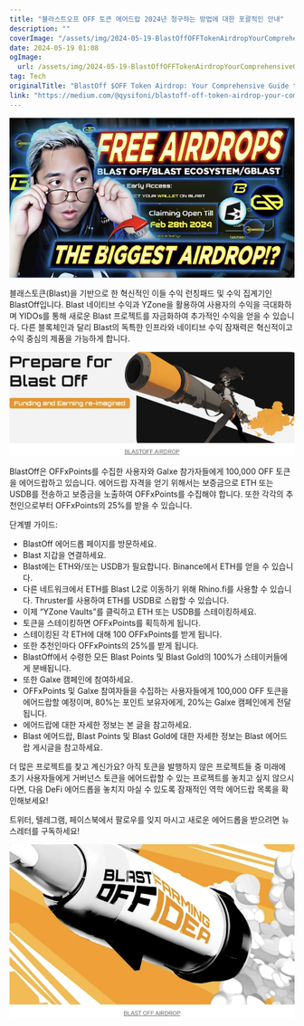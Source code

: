 ```yaml
---
title: "블라스트오프 OFF 토큰 에어드랍 2024년 청구하는 방법에 대한 포괄적인 안내"
description: ""
coverImage: "/assets/img/2024-05-19-BlastOffOFFTokenAirdropYourComprehensiveGuidetoClaimingin2024_0.png"
date: 2024-05-19 01:08
ogImage: 
  url: /assets/img/2024-05-19-BlastOffOFFTokenAirdropYourComprehensiveGuidetoClaimingin2024_0.png
tag: Tech
originalTitle: "BlastOff $OFF Token Airdrop: Your Comprehensive Guide to Claiming in 2024!"
link: "https://medium.com/@qysifoni/blastoff-off-token-airdrop-your-comprehensive-guide-to-claiming-in-2024-43e843a76d69"
---
```



![BlastOff](/assets/img/2024-05-19-BlastOffOFFTokenAirdropYourComprehensiveGuidetoClaimingin2024_0.png)

블래스토큰(Blast)을 기반으로 한 혁신적인 이들 수익 런칭패드 및 수익 집계기인 BlastOff입니다. Blast 네이티브 수익과 YZone을 활용하여 사용자의 수익을 극대화하며 YIDOs를 통해 새로운 Blast 프로젝트를 자금화하여 추가적인 수익을 얻을 수 있습니다. 다른 블록체인과 달리 Blast의 독특한 인프라와 네이티브 수익 잠재력은 혁신적이고 수익 중심의 제품을 가능하게 합니다.

![BlastOff Airdrop](/assets/img/2024-05-19-BlastOffOFFTokenAirdropYourComprehensiveGuidetoClaimingin2024_1.png)

BlastOff은 OFFxPoints를 수집한 사용자와 Galxe 참가자들에게 100,000 OFF 토큰을 에어드랍하고 있습니다. 에어드랍 자격을 얻기 위해서는 보증금으로 ETH 또는 USDB를 전송하고 보증금을 노출하여 OFFxPoints를 수집해야 합니다. 또한 각각의 추천인으로부터 OFFxPoints의 25%를 받을 수 있습니다.

<div class="content-ad"></div>

단계별 가이드:

- BlastOff 에어드롭 페이지를 방문하세요.
- Blast 지갑을 연결하세요.
- Blast에는 ETH와/또는 USDB가 필요합니다. Binance에서 ETH를 얻을 수 있습니다.
- 다른 네트워크에서 ETH를 Blast L2로 이동하기 위해 Rhino.fi를 사용할 수 있습니다. Thruster를 사용하여 ETH를 USDB로 스왑할 수 있습니다.
- 이제 “YZone Vaults”를 클릭하고 ETH 또는 USDB를 스테이킹하세요.
- 토큰을 스테이킹하면 OFFxPoints를 획득하게 됩니다.
- 스테이킹된 각 ETH에 대해 100 OFFxPoints를 받게 됩니다.
- 또한 추천인마다 OFFxPoints의 25%를 받게 됩니다.
- BlastOff에서 수령한 모든 Blast Points 및 Blast Gold의 100%가 스테이커들에게 분배됩니다.
- 또한 Galxe 캠페인에 참여하세요.
- OFFxPoints 및 Galxe 참여자들을 수집하는 사용자들에게 100,000 OFF 토큰을 에어드랍할 예정이며, 80%는 포인트 보유자에게, 20%는 Galxe 캠페인에게 전달됩니다.
- 에어드랍에 대한 자세한 정보는 본 글을 참고하세요.
- Blast 에어드랍, Blast Points 및 Blast Gold에 대한 자세한 정보는 Blast 에어드랍 게시글을 참고하세요.

더 많은 프로젝트를 찾고 계신가요? 아직 토큰을 발행하지 않은 프로젝트들 중 미래에 초기 사용자들에게 거버넌스 토큰을 에어드랍할 수 있는 프로젝트를 놓치고 싶지 않으시다면, 다음 DeFi 에어드롭을 놓치지 마실 수 있도록 잠재적인 역학 에어드랍 목록을 확인해보세요!

트위터, 텔레그램, 페이스북에서 팔로우를 잊지 마시고 새로운 에어드롭을 받으려면 뉴스레터를 구독하세요!

<div class="content-ad"></div>

![Airdrop Guide](/assets/img/2024-05-19-BlastOffOFFTokenAirdropYourComprehensiveGuidetoClaimingin2024_2.png)